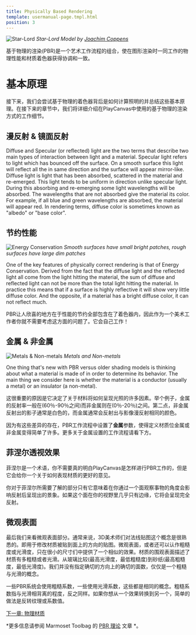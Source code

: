 ```yaml
---
title: Physically Based Rendering
template: usermanual-page.tmpl.html
position: 3
---
```


![Star-Lord][1]
*Star-Lord Model by [Joachim Coppens][2]*

基于物理的渲染(PBR)是一个艺术工作流程的组合，使在图形渲染时一同工作的物理性能和材质着色器获得协调和一致。

# 基本原理

接下来，我们会尝试基于物理的着色器背后是如何计算照明的并总结这些基本原理。在接下来的章节中，我们将详细介绍在PlayCanvas中使用的基于物理的渲染方式的工作细节。

## 漫反射 & 镜面反射

Diffuse and Specular (or reflected) light are the two terms that describe two main types of interaction between light and a material. Specular light refers to light which has bounced off the surface. On a smooth surface this light will reflect all the in same direction and the surface will appear mirror-like. Diffuse light is light that has been absorbed, scattered in the material and re-emerged. This light tends to be uniform in direction unlike specular light. During this absorbing and re-emerging some light wavelengths will be absorbed. The wavelengths that are not absorbed give the material its color. For example, if all blue and green wavelengths are absorbed, the material will appear red. In rendering terms, diffuse color is sometimes known as "albedo" or "base color".

## 节约性能

![Energy Conservation][3]
*Smooth surfaces have small bright patches, rough surfaces have large dim patches*

One of the key features of physically correct rendering is that of Energy Conservation. Derived from the fact that the diffuse light and the reflected light all come from the light hitting the material, the sum of diffuse and reflected light can not be more than the total light hitting the material. In practice this means that if a surface is highly reflective it will show very little diffuse color. And the opposite, if a material has a bright diffuse color, it can not reflect much.

PBR让人欣喜的地方在于性能的节约全部包含在了着色器内，因此作为一个美术工作者你就不需要考虑这方面的问题了。它会自己工作！

## 金属 & 非金属

![Metals & Non-metals][4]
*Metals and Non-metals*

One thing that's new with PBR versus older shading models is thinking about what a material is made of in order to determine its behavior. The main thing we consider here is whether the material is a conductor (usually a metal) or an insulator (a non-metal).

这很重要的原因是它决定了关于材料将如何呈现光照的许多因素。举个例子，金属的反射率一般在(60％-90％之间)而非金属则在(0％-20％)之间。第二点，非金属反射出的影子通常是白色的，而金属通常会反射出与影像漫反射相同的颜色。

因为有这些差异的存在，PBR工作流程中设置了**金属**参数，使得定义材质位金属或非金属变得简单了许多。更多关于金属设置的工作流程请看下方。

## 菲涅尔透视效果

菲涅尔是一个术语，你不需要真的明白PlayCanvas是怎样进行PBR工作的，但是它会给你一个关于如何表现材质的更好的意见。

你对于菲涅尔所需要了解的部分只有它意味着在你通过一个面观察事物的角度会影响反射后呈现出的景象。如果这个面在你的视野里几乎只有边缘，它将会呈现完全反射。

## 微观表面

最后我们来看微观表面部分。通常来说，3D美术师们对法线贴图这个概念是很熟悉的。即用于修改材质被贴到面上的方向的贴图。微观表面，或者还可以认作粗糙度或光滑度，只在很小的尺寸们中提供了一个相似的效果。材质的围观表面描述了材质有多粗糙或者光滑。从玻璃比较(最高光滑度，最低粗糙度)到砂纸(最高粗糙度，最低光滑度)。我们并没有指定确切的方向上的确切的面数，仅仅是一个粗糙与光滑的概念。

一些PBR系统会使用粗糙系数，一些使用光滑系数，这些都是相同的概念。粗糙系数指与光滑相背离的程度，反之同样。如果你想从一个效果转换到另一个，简单的做法是反转纹理或系数值。

[下一章: 物理材质][6]

*更多信息请参阅 Marmoset Toolbag 的 [PBR 理论][5] 文章 *。

[1]: /images/user-manual/graphics/physical-rendering/star-lord.jpg
[2]: http://joachimcoppens.com/
[3]: /images/user-manual/graphics/physical-rendering/energy-conservation.jpg
[4]: /images/user-manual/graphics/physical-rendering/materials.jpg
[5]: https://www.marmoset.co/toolbag/learn/pbr-theory
[6]: /user-manual/graphics/physical-rendering/physical-materials

